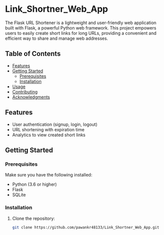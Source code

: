 # Link_Shortner_Web_App
The Flask URL Shortener is a lightweight and user-friendly web application built with Flask, a powerful Python web framework. This project empowers users to easily create short links for long URLs, providing a convenient and efficient way to share and manage web addresses.



## Table of Contents

- [Features](#features)
- [Getting Started](#getting-started)
  - [Prerequisites](#prerequisites)
  - [Installation](#installation)
- [Usage](#usage)
- [Contributing](#contributing)
- [Acknowledgments](#acknowledgments)

## Features

- User authentication (signup, login, logout)
- URL shortening with expiration time
- Analytics to view created short links

## Getting Started

### Prerequisites

Make sure you have the following installed:

- Python (3.6 or higher)
- Flask
- SQLite

### Installation

1. Clone the repository:

   ```bash
   git clone https://github.com/pawankr48133/Link_Shortner_Web_App.git
